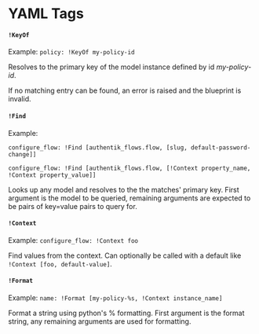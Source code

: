 # YAML Tags

#### `!KeyOf`

Example: `policy: !KeyOf my-policy-id`

Resolves to the primary key of the model instance defined by id _my-policy-id_.

If no matching entry can be found, an error is raised and the blueprint is invalid.

#### `!Find`

Example:

`configure_flow: !Find [authentik_flows.flow, [slug, default-password-change]]`

`configure_flow: !Find [authentik_flows.flow, [!Context property_name, !Context property_value]]`

Looks up any model and resolves to the the matches' primary key.
First argument is the model to be queried, remaining arguments are expected to be pairs of key=value pairs to query for.

#### `!Context`

Example: `configure_flow: !Context foo`

Find values from the context. Can optionally be called with a default like `!Context [foo, default-value]`.

#### `!Format`

Example: `name: !Format [my-policy-%s, !Context instance_name]`

Format a string using python's % formatting. First argument is the format string, any remaining arguments are used for formatting.
